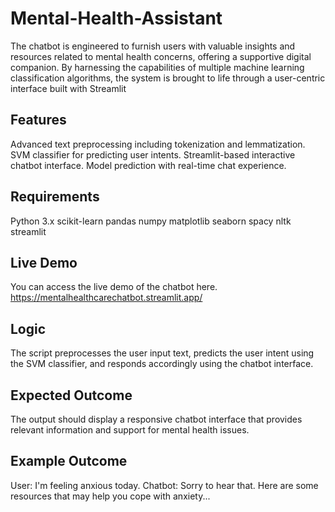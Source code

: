 # Mental-Health-Assistant

The chatbot is engineered to furnish users with valuable insights and resources related to mental health concerns, offering a supportive digital companion. By harnessing the capabilities of multiple machine learning classification algorithms, the system is brought to life through a user-centric interface built with Streamlit

## Features

Advanced text preprocessing including tokenization and lemmatization.
SVM classifier for predicting user intents.
Streamlit-based interactive chatbot interface.
Model prediction with real-time chat experience.

## Requirements
Python 3.x
scikit-learn
pandas
numpy
matplotlib
seaborn
spacy
nltk
streamlit

## Live Demo
You can access the live demo of the chatbot here.
https://mentalhealthcarechatbot.streamlit.app/

## Logic
The script preprocesses the user input text, predicts the user intent using the SVM classifier, and responds accordingly using the chatbot interface.

## Expected Outcome
The output should display a responsive chatbot interface that provides relevant information and support for mental health issues.

## Example Outcome
User: I'm feeling anxious today.
Chatbot: Sorry to hear that. Here are some resources that may help you cope with anxiety...


